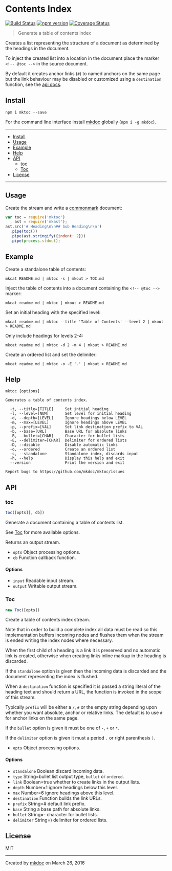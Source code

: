 # Contents Index

[![Build Status](https://travis-ci.org/mkdoc/mktoc.svg?v=3)](https://travis-ci.org/mkdoc/mktoc)
[![npm version](http://img.shields.io/npm/v/mktoc.svg?v=3)](https://npmjs.org/package/mktoc)
[![Coverage Status](https://coveralls.io/repos/mkdoc/mktoc/badge.svg?branch=master&service=github&v=3)](https://coveralls.io/github/mkdoc/mktoc?branch=master)

> Generate a table of contents index

Creates a list representing the structure of a document as determined by the headings in the document.

To inject the created list into a location in the document place the marker `<!-- @toc -->` in the source document.

By default it creates anchor links (`#`) to named anchors on the same page but the link behaviour may be disabled or customized using a `destination` function, see the [api docs](#api).

## Install

```
npm i mktoc --save
```

For the command line interface install [mkdoc][] globally (`npm i -g mkdoc`).

---

- [Install](#install)
- [Usage](#usage)
- [Example](#example)
- [Help](#help)
- [API](#api)
   - [toc](#toc)
   - [Toc](#toc-1)
- [License](#license)

---

## Usage

Create the stream and write a [commonmark][] document:

```javascript
var toc = require('mktoc')
  , ast = require('mkast');
ast.src('# Heading\n\n## Sub Heading\n\n')
  .pipe(toc())
  .pipe(ast.stringify({indent: 2}))
  .pipe(process.stdout);
```

## Example

Create a standalone table of contents:

```shell
mkcat README.md | mktoc -s | mkout > TOC.md
```

Inject the table of contents into a document containing the `<!-- @toc -->` marker:

```shell
mkcat readme.md | mktoc | mkout > README.md
```

Set an initial heading with the specified level:

```shell
mkcat readme.md | mktoc --title 'Table of Contents' --level 2 | mkout > README.md
```

Only include headings for levels 2-4:

```shell
mkcat readme.md | mktoc -d 2 -m 4 | mkout > README.md
```

Create an ordered list and set the delimiter:

```shell
mkcat readme.md | mktoc -o -E '.' | mkout > README.md
```

## Help

```
mktoc [options]

Generates a table of contents index.

  -t, --title=[TITLE]     Set initial heading
  -l, --level=[NUM]       Set level for initial heading
  -d, --depth=[LEVEL]     Ignore headings below LEVEL
  -m, --max=[LEVEL]       Ignore headings above LEVEL
  -p, --prefix=[VAL]      Set link destination prefix to VAL
  -b, --base=[URL]        Base URL for absolute links
  -B, --bullet=[CHAR]     Character for bullet lists
  -E, --delimiter=[CHAR]  Delimiter for ordered lists
  -D, --disable           Disable automatic links
  -o, --ordered           Create an ordered list
  -s, --standalone        Standalone index, discards input
  -h, --help              Display this help and exit
  --version               Print the version and exit

Report bugs to https://github.com/mkdoc/mktoc/issues
```

## API

### toc

```javascript
toc([opts][, cb])
```

Generate a document containing a table of contents list.

See [Toc](#toc-1) for more available options.

Returns an output stream.

* `opts` Object processing options.
* `cb` Function callback function.

#### Options

* `input` Readable input stream.
* `output` Writable output stream.

### Toc

```javascript
new Toc([opts])
```

Create a table of contents index stream.

Note that in order to build a complete index all data must be read so this
implementation buffers incoming nodes and flushes them when the stream
is ended writing the index nodes where necessary.

When the first child of a heading is a link it is preserved and no
automatic link is created, otherwise when creating links inline markup
in the heading is discarded.

If the `standalone` option is given then the incoming data is discarded
and the document representing the index is flushed.

When a `destination` function is specified it is passed a string
literal of the heading text and should return a URL, the function is
invoked in the scope of this stream.

Typically `prefix` will be either a `/`, `#` or the empty string
depending upon whether you want absolute, anchor or relative links. The
default is to use `#` for anchor links on the same page.

If the `bullet` option is given it must be one of `-`, `+` or `*`.

If the `delimiter` option is given it must a period `.` or right
parenthesis `)`.

* `opts` Object processing options.

#### Options

* `standalone` Boolean discard incoming data.
* `type` String=bullet list output type, `bullet` or `ordered`.
* `link` Boolean=true whether to create links in the output lists.
* `depth` Number=1 ignore headings below this level.
* `max` Number=6 ignore headings above this level.
* `destination` Function builds the link URLs.
* `prefix` String=# default link prefix.
* `base` String a base path for absolute links.
* `bullet` String=- character for bullet lists.
* `delimiter` String=) delimiter for ordered lists.

## License

MIT

---

Created by [mkdoc](https://github.com/mkdoc/mkdoc) on March 26, 2016

[mkdoc]: https://github.com/mkdoc/mkdoc
[commonmark]: http://commonmark.org
[jshint]: http://jshint.com
[jscs]: http://jscs.info

